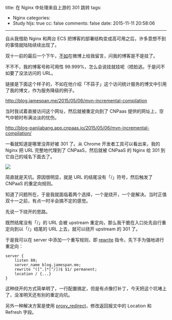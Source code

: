 title: 在 Nginx 中处理来自上游的 301 跳转
tags:
  - Nginx
categories:
  - Study
hljs: true
cc: false
comments: false
date: 2015-11-11 20:58:06
---

自从我借助 Nginx 和两台 ECS 把博客的部署结构变成高可用之后，许多意想不到的事情就陆陆续续出现了。

双十一前的最后一个下午，[不如][1]在微博上给我留言，问我的博客是不是挂了。

不不不，我的博客号称可用性 99.999%，怎么会说挂就挂呢（捂脸逃。于是问不如要了没法访问的 URL。

<!-- more -->

链接是下面这个样子的，不如在他介绍「不蒜子」这个访问统计服务的博文中引用了我的博文，作为服务降级的例子。

<http://blog.jamespan.me/2015/05/06/mvn-incremental-compilation>

当时我试着直接访问这个网址，然后就被重定向到了 CNPaas 提供的网址上，空气中顿时布满淡淡的忧伤。

<http://blog-panjiabang.app.cnpaas.io/2015/05/06/mvn-incremental-compilation/>

一看就知道是哪里没弄好被 301 了。从 Chrome 开发者工具可以看出来，我的 Nginx 把 URL 完整地代理到了 CNPaaS，然后就被 CNPaaS 的 Nginx 给 301 到它自己的域名下面去了。

![](//i.imgur.com/gcAaIWa.png)

简直就是天坑。原因很明显，就是 URL 的结尾没有「/」符号，然后触发了 CNPaaS 的重定向规则。

知道了问题所在，于是我就面临着两个选择，一个是绕开，一个是解决。当时正值双十一之前，有点一时半会搞不定的感觉。

先说一下绕开的思路。

既然结尾没有「/」的 URL 会被 upstream 重定向，那么我干脆在入口处先自行重定向到以「/」结尾的 URL 上去，就可以绕开 upstream 的 301 了。

于是我可以在 server 中添加一个重写规则，即 [rewrite][2] 指令，先下手为强地进行重定向：

```nginx
server {
    listen 80;
    server_name blog.jamespan.me;
    rewrite ^([^.]*[^/])$ $1/ permanent;
    location / {...}
}
```

这种绕开的方式简单明了，一行配置搞定，但是有点像打补丁，今天把这个坑堵上了，没准明天还有别的重定向坑。

另外一种解决方案是使用 [proxy_redirect][3]，修改返回报文中的 Location 和 Refresh 字段。



[1]: http://ibruce.info
[2]: http://nginx.org/en/docs/http/ngx_http_rewrite_module.html#rewrite
[3]: http://nginx.org/en/docs/http/ngx_http_proxy_module.html#proxy_redirect

